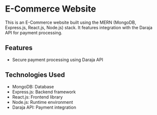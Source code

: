 # E-Commerce Website

This is an E-Commerce website built using the MERN (MongoDB, Express.js, React.js, Node.js) stack. It features integration with the Daraja API for payment processing.

## Features


- Secure payment processing using Daraja API
  

## Technologies Used

- MongoDB: Database
- Express.js: Backend framework
- React.js: Frontend library
- Node.js: Runtime environment
- Daraja API: Payment integration

